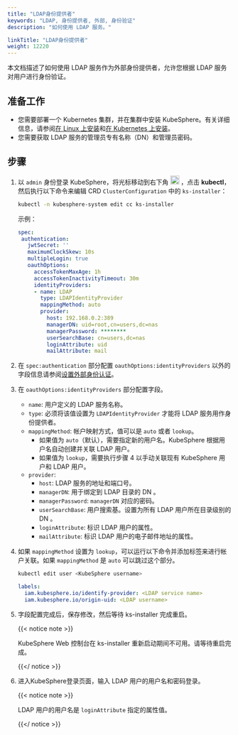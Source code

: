 ```yaml
---
title: "LDAP身份提供者"
keywords: "LDAP, 身份提供者, 外部, 身份验证"
description: "如何使用 LDAP 服务。"

linkTitle: "LDAP身份提供者"
weight: 12220
---
```


本文档描述了如何使用 LDAP 服务作为外部身份提供者，允许您根据 LDAP 服务对用户进行身份验证。

## 准备工作

* 您需要部署一个 Kubernetes 集群，并在集群中安装 KubeSphere。有关详细信息，请参阅[在 Linux 上安装](../../../installing-on-linux/)和[在 Kubernetes 上安装](../../../installing-on-kubernetes/)。
* 您需要获取 LDAP 服务的管理员专有名称（DN）和管理员密码。

## 步骤

1. 以 `admin` 身份登录 KubeSphere，将光标移动到右下角 <img src="/images/docs/access-control-and-account-management/external-authentication/set-up-external-authentication/toolbox.png" width="20px" height="20px"> ，点击 **kubectl**，然后执行以下命令来编辑 CRD `ClusterConfiguration` 中的 `ks-installer`：

   ```bash
   kubectl -n kubesphere-system edit cc ks-installer
   ```
   
    示例：

    ```yaml
   spec:
     authentication:
       jwtSecret: ''
       maximumClockSkew: 10s
       multipleLogin: true
       oauthOptions:
         accessTokenMaxAge: 1h
         accessTokenInactivityTimeout: 30m
         identityProviders:
         - name: LDAP
           type: LDAPIdentityProvider
           mappingMethod: auto
           provider:
             host: 192.168.0.2:389
             managerDN: uid=root,cn=users,dc=nas
             managerPassword: ********
             userSearchBase: cn=users,dc=nas
             loginAttribute: uid
             mailAttribute: mail
    ```
   
2. 在 `spec:authentication` 部分配置 `oauthOptions:identityProviders` 以外的字段信息请参阅[设置外部身份认证](../set-up-external-authentication/)。

3. 在 `oauthOptions:identityProviders` 部分配置字段。

   * `name`: 用户定义的 LDAP 服务名称。
   * `type`: 必须将该值设置为 `LDAPIdentityProvider` 才能将 LDAP 服务用作身份提供者。
   * `mappingMethod`: 帐户映射方式，值可以是 `auto` 或者 `lookup`。
      *  如果值为 `auto`（默认），需要指定新的用户名。KubeSphere 根据用户名自动创建并关联 LDAP 用户。
      *  如果值为 `lookup`，需要执行步骤 4 以手动关联现有 KubeSphere 用户和 LDAP 用户。
   * `provider`:
      * `host`: LDAP 服务的地址和端口号。
      * `managerDN`: 用于绑定到 LDAP 目录的 DN 。
      * `managerPassword`: `managerDN` 对应的密码。
      * `userSearchBase`: 用户搜索基。设置为所有 LDAP 用户所在目录级别的 DN 。
      * `loginAttribute`: 标识 LDAP 用户的属性。
      * `mailAttribute`: 标识 LDAP 用户的电子邮件地址的属性。

4. 如果 `mappingMethod` 设置为 `lookup`，可以运行以下命令并添加标签来进行帐户关联。如果 `mappingMethod` 是 `auto` 可以跳过这个部分。

   ```bash
   kubectl edit user <KubeSphere username>
   ```

   ```yaml
   labels:
     iam.kubesphere.io/identify-provider: <LDAP service name>
     iam.kubesphere.io/origin-uid: <LDAP username>
   ```

5. 字段配置完成后，保存修改，然后等待 ks-installer 完成重启。

   {{< notice note >}}
   
   KubeSphere Web 控制台在 ks-installer 重新启动期间不可用。请等待重启完成。

   {{</ notice >}}

6. 进入KubeSphere登录页面，输入 LDAP 用户的用户名和密码登录。

   {{< notice note >}}

   LDAP 用户的用户名是 `loginAttribute` 指定的属性值。

   {{</ notice >}}
